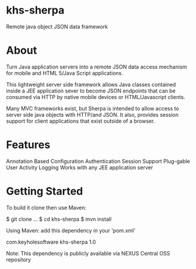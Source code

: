 khs-sherpa
==========

Remote java object JSON data framework

About
=====
Turn Java application servers into a remote JSON data access mechanism for mobile and HTML 5/Java Script applications. 

This lightweight server side framework allows Java classes contained inside a JEE application sever
to become JSON endpoints that can be consumed via HTTP by native mobile devices or HTML/Javascript clients. 

Many MVC frameworks exist, but Sherpa is intended to allow access to server side java objects with HTTP/and JSON. It 
also, provides session support for client applications that exist outside of a browser.

Features  
========
Annotation Based Configuration
Authentication
Session Support 
Plug-gable User Activity Logging
Works with any JEE application server

Getting Started
================
To build it clone then use Maven:

  $ git clone ...
	$ cd khs-sherpa
	$ mvn install

Using Maven: add this dependency in your 'pom.xml' 

   <dependency>
   	<groupId>com.keyholesoftware</groupId>
   	<artifactId>khs-sherpa</artifactId>
   	<version>1.0</version>
   </dependency>
   
Note: This dependency is publicly available via NEXUS Central OSS repository   
   

  
  